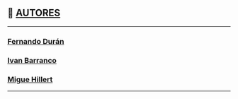 ## 👥 [AUTORES](README.md)

---

### [Fernando Durán](https://github.com/Nando-Asir)
### [Ivan Barranco](https://github.com/IvanBL8)
### [Migue Hillert](https://github.com/MiguelHillert)

---
